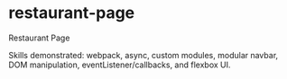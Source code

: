# restaurant-page
Restaurant Page

Skills demonstrated: webpack, async, custom modules, modular navbar, DOM manipulation, eventListener/callbacks, and flexbox UI.
